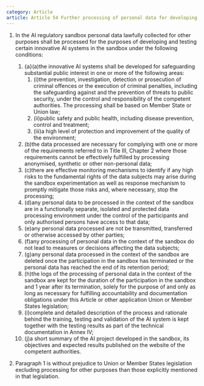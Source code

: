 ```yaml
---
category: Article
article: Article 54 Further processing of personal data for developing certain AI systems in the public interest in the AI regulatory sandbox.md
---
```


1. In the AI regulatory sandbox personal data lawfully collected for other purposes shall be processed for the purposes of developing and testing certain innovative AI systems in the sandbox under the following conditions:

	1. {a}(a)the innovative AI systems shall be developed for safeguarding substantial public interest in one or more of the following areas:
		1. (i)the prevention, investigation, detection or prosecution of criminal offences or the execution of criminal penalties, including the safeguarding against and the prevention of threats to public security, under the control and responsibility of the competent authorities. The processing shall be based on Member State or Union law;
		2. (ii)public safety and public health, including disease prevention, control and treatment;
		3. (iii)a high level of protection and improvement of the quality of the environment;
	2. (b)the data processed are necessary for complying with one or more of the requirements referred to in Title III, Chapter 2 where those requirements cannot be effectively fulfilled by processing anonymised, synthetic or other non-personal data;
	3. (c)there are effective monitoring mechanisms to identify if any high risks to the fundamental rights of the data subjects may arise during the sandbox experimentation as well as response mechanism to promptly mitigate those risks and, where necessary, stop the processing;
	4. (d)any personal data to be processed in the context of the sandbox are in a functionally separate, isolated and protected data processing environment under the control of the participants and only authorised persons have access to that data;
	5. (e)any personal data processed are not be transmitted, transferred or otherwise accessed by other parties;
	6. (f)any processing of personal data in the context of the sandbox do not lead to measures or decisions affecting the data subjects;
	7. (g)any personal data processed in the context of the sandbox are deleted once the participation in the sandbox has terminated or the personal data has reached the end of its retention period;
	8. (h)the logs of the processing of personal data in the context of the sandbox are kept for the duration of the participation in the sandbox and 1 year after its termination, solely for the purpose of and only as long as necessary for fulfilling accountability and documentation obligations under this Article or other application Union or Member States legislation;
	9. (i)complete and detailed description of the process and rationale behind the training, testing and validation of the AI system is kept together with the testing results as part of the technical documentation in Annex IV;
	10. (j)a short summary of the AI project developed in the sandbox, its objectives and expected results published on the website of the competent authorities.

2. Paragraph 1 is without prejudice to Union or Member States legislation excluding processing for other purposes than those explicitly mentioned in that legislation.